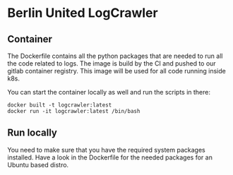 # Berlin United LogCrawler

## Container
The Dockerfile contains all the python packages that are needed to run all the code related to logs. The image is build by the CI and pushed to our gitlab container registry. This image will be used for all code running inside k8s.

You can start the container locally as well and run the scripts in there:
```
docker built -t logcrawler:latest
docker run -it logcrawler:latest /bin/bash
```

## Run locally
You need to make sure that you have the required system packages installed. Have a look in the Dockerfile for the needed packages for an Ubuntu based distro.